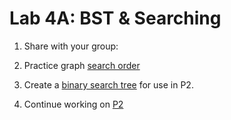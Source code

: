 # Lab 4A: BST & Searching

1. Share with your group: 

2. Practice graph [search order](./dfs-vs-bfs)

3. Create a [binary search tree](./bst-groups) for use in P2. 

4. Continue working on [P2](../p2)